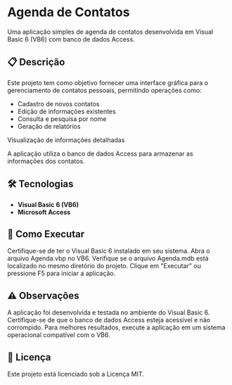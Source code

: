 # Agenda de Contatos
Uma aplicação simples de agenda de contatos desenvolvida em Visual Basic 6 (VB6) com banco de dados Access.

## 📋 Descrição
Este projeto tem como objetivo fornecer uma interface gráfica para o gerenciamento de contatos pessoais, permitindo operações como:

- Cadastro de novos contatos
- Edição de informações existentes
- Consulta e pesquisa por nome
- Geração de relatórios

Visualização de informações detalhadas

A aplicação utiliza o banco de dados Access para armazenar as informações dos contatos.

## 🛠️ Tecnologias

- **Visual Basic 6 (VB6)**
- **Microsoft Access**

## 🚀 Como Executar

Certifique-se de ter o Visual Basic 6 instalado em seu sistema.
Abra o arquivo Agenda.vbp no VB6.
Verifique se o arquivo Agenda.mdb está localizado no mesmo diretório do projeto.
Clique em "Executar" ou pressione F5 para iniciar a aplicação.

## ⚠️ Observações

A aplicação foi desenvolvida e testada no ambiente do Visual Basic 6.
Certifique-se de que o banco de dados Access esteja acessível e não corrompido.
Para melhores resultados, execute a aplicação em um sistema operacional compatível com o VB6.

## 📄 Licença
Este projeto está licenciado sob a Licença MIT.
